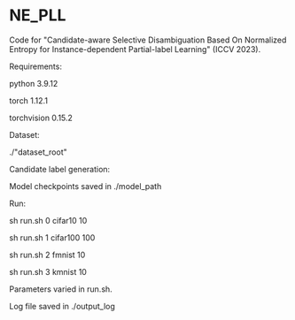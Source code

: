 # NE_PLL
 Code for "Candidate-aware Selective Disambiguation Based On Normalized Entropy for Instance-dependent Partial-label Learning" (ICCV 2023).

Requirements:

python 3.9.12

torch 1.12.1

torchvision 0.15.2

Dataset:

./"dataset_root"

Candidate label generation:

Model checkpoints saved in ./model_path

Run:

sh run.sh 0 cifar10 10

sh run.sh 1 cifar100 100

sh run.sh 2 fmnist 10

sh run.sh 3 kmnist 10

Parameters varied in run.sh.

Log file saved in ./output_log